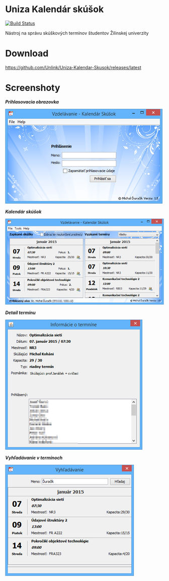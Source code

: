 Uniza Kalendár skúšok
=====================
[![Build Status](https://travis-ci.org/Unlink/Uniza-Kalendar-Skusok.svg)](https://travis-ci.org/Unlink/Uniza-Kalendar-Skusok)

Nástroj na správu skúškových termínov študentov Žilinskej univerzity

Download
===
https://github.com/Unlink/Uniza-Kalendar-Skusok/releases/latest

Screenshoty
===
***Prihlasovacia obrazovka***

![Example1](/tutorial/vzdelavanie1.png)

***Kalendár skúšok***

![Example2](/tutorial/vzdelavanie2.png)

***Detail termínu***

![Example3](/tutorial/vzdelavanie3.png)

***Vyhľadávanie v termínoch***

![Example4](/tutorial/vzdelavanie4.png)